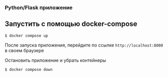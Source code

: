 ### Python/Flask приложение


## Запустить с помощью docker-compose

```
$ docker compose up
```


После запуска приложения, перейдите по ссылке `http://localhost:8000` в своем браузере

Остановить приложение и убрать контейнеры
```
$ docker compose down
```